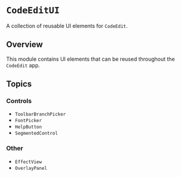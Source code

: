 # ``CodeEditUI``

A collection of reusable UI elements for `CodeEdit`.

## Overview

This module contains UI elements that can be reused throughout the `CodeEdit` app.

## Topics

### Controls

- ``ToolbarBranchPicker``
- ``FontPicker``
- ``HelpButton``
- ``SegmentedControl``

### Other

- ``EffectView``
- ``OverlayPanel``
